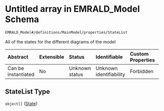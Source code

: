# Untitled array in EMRALD\_Model Schema

```txt
EMRALD_Model#/definitions/MainModel/properties/StateList
```

All of the states for the different diagrams of the model

| Abstract            | Extensible | Status         | Identifiable            | Custom Properties | Additional Properties | Access Restrictions | Defined In                                                                                          |
| :------------------ | :--------- | :------------- | :---------------------- | :---------------- | :-------------------- | :------------------ | :-------------------------------------------------------------------------------------------------- |
| Can be instantiated | No         | Unknown status | Unknown identifiability | Forbidden         | Allowed               | none                | [EMRALD\_JsonSchemaV3\_0.json\*](../../../../out/EMRALD_JsonSchemaV3_0.json "open original schema") |

## StateList Type

`object[]` ([State](emrald_jsonschemav3_0-definitions-state.md))
